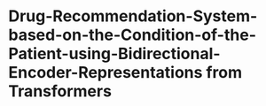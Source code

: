 # Drug-Recommendation-System-based-on-the-Condition-of-the-Patient-using-Bidirectional-Encoder-Representations from Transformers
